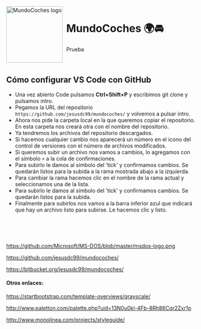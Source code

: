 <img width="150" height="150" align="left" style="float: left; margin: 0 10px 0 0;" alt="MundoCoches logo" src="https://ii.yuki.la/4/61/d4102a91a3e2d018543848f1d814e1b894e014e3932eb9c0d90435a48ad73614.gif">


# MundoCoches :earth_africa::oncoming_automobile:
Prueba

<br>

## Cómo configurar VS Code con GitHub
- Una vez abierto Code pulsamos **Ctrl+Shift+P** y escribimos git clone y pulsamos intro.<br>
- Pegamos la URL del repositorio `https://github.com/jesusdc99/mundocoches/` y volvemos a pulsar intro.<br>
- Ahora nos pide la carpeta local en la que queremos copiar el repositorio. En esta carpeta nos creará otra con el nombre del repositorio.<br>
- Ya tendremos los archivos del repositorio descargados.<br>
- Si hacemos cualquier cambio nos aparecerá un número en el icono del control de versiones con el número de archivos modificados.<br>
- Si queremos subir un archivo nos vamos a cambios, lo agregamos con el símbolo `+` a la cola de confirmaciones.<br>
- Para subirlo le damos al símbolo del 'tick' y confirmamos cambios. Se quedarán listos para la subida a la rama mostrada abajo a la izquierda.<br>
- Para cambiar la rama hacemos clic en el nombre de la rama actual y seleccionamos una de la lista.<br>
- Para subirlo le damos al símbolo del 'tick' y confirmamos cambios. Se quedarán listos para la subida.<br>
- Finalmente para subirlos nos vamos a la barra inferior azul que indicará que hay un archivo listo para subirse. Le hacemos clic y listo.

<br><br><br>

https://github.com/Microsoft/MS-DOS/blob/master/msdos-logo.png

https://github.com/jesusdc99/mundocoches/

https://bitbucket.org/jesusdc99/mundocoches/

#### Otros enlaces:

https://startbootstrap.com/template-overviews/grayscale/<br>

http://www.paletton.com/palette.php?uid=13N0u0kl-4Fb-8Rh86Cqr2Zxr1p<br>

http://www.monolinea.com/projects/styleguide/<br>


<br><br>